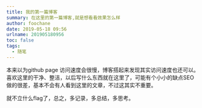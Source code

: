 ```yaml
---
title: 我的第一篇博客
summary: 在这里的第一篇博客,就是想看看效果怎么样
author: foochane
date: 2019-05-18 09:56
urlname: 201905180956
toc: false
tags:
  - 随笔
---
```


本来以为github page 访问速度会很慢，博客搭起来发现其实访问速度也还可以。喜欢这里的干净、整洁，以后写什么东西就在这里了，可能有个小小的缺点SEO做的很差，基本不会有人看到这里的文章，不过这其实不重要。

就不立什么flag了，总之，多记录，多总结，多思考。